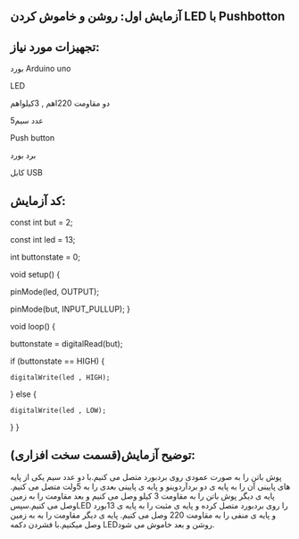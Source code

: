 ## آزمایش اول: روشن و خاموش کردن LED با Pushbotton
## تجهیزات مورد نیاز:
بورد Arduino uno

LED

دو مقاومت 220اهم , 3کیلواهم

5عدد سیم

Push button

برد بورد

کابل USB
## کد آزمایش:
const int but = 2;  

const int led = 13;

int buttonstate = 0;

void setup() {

  pinMode(led, OUTPUT);
  
  pinMode(but, INPUT_PULLUP);
}

void loop() {
  
  buttonstate = digitalRead(but);
  
  if (buttonstate == HIGH) {
  
    digitalWrite(led , HIGH);
  } 
  else {
  
    digitalWrite(led , LOW);
  }
}
## توضیح آزمایش(قسمت سخت افزاری): 
پوش باتن را به صورت عمودی روی بردبورد متصل می کنیم.با دو عدد سیم یکی از پایه های پایینی آن را به پایه ی دو بردآردوینو و پایه ی پایینی بعدی را به 5ولت متصل می کنیم. پایه ی دیگر پوش باتن را به مقاومت 3 کیلو وصل می کنیم و بعد مقاومت را به زمین وصل می کنیم.سپسLED را روی بردبورد متصل کرده و پایه ی مثبت را به پایه ی 13بورد و پایه ی منفی را به مقاومت 220 وصل می کنیم. پایه ی دیگر مقاومت را به به زمین وصل میکنیم.با فشردن دکمه LEDروشن و بعد خاموش می شود.



